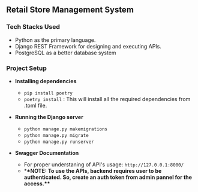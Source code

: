 ## Retail Store Management System

### Tech Stacks Used

- Python as the primary language.
- Django REST Framework for designing and executing APIs.
- PostgreSQL as a better database system

### Project Setup

- **Installing dependencies**

  - `pip install poetry`
  - `poetry install` : This will install all the required dependencies from .toml file.

- **Running the Django server**

  - `python manage.py makemigrations`
  - `python manage.py migrate`
  - `python manage.py runserver`

- **Swagger Documentation**
  - For proper understaning of API's usage: `http://127.0.0.1:8000/`
  - \***\*NOTE: To use the APIs, backend requires user to be authenticated. So, create an auth token from admin pannel for the access.\*\***
